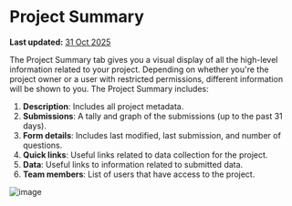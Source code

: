 # Project Summary
**Last updated:** <a href="https://github.com/kobotoolbox/docs/blob/0050a936217ec4b5b9cf44a66826778898ed29d5/source/project_summary.md" class="reference">31 Oct 2025</a>


The Project Summary tab gives you a visual display of all the high-level information related to your project. Depending on whether you're the project owner or a user with restricted permissions, different information will be shown to you. The Project Summary includes: 

   1. **Description**: Includes all project metadata.  
   2. **Submissions**: A tally and graph of the submissions (up to the past 31 days).   
   3. **Form details**: Includes last modified, last submission, and number of questions.  
   4. **Quick links**: Useful links related to data collection for the project.  
   5. **Data**: Useful links to information related to submitted data.  
   6. **Team members**: List of users that have access to the project.  
   
![image](/images/project_summary/summary.jpg)

